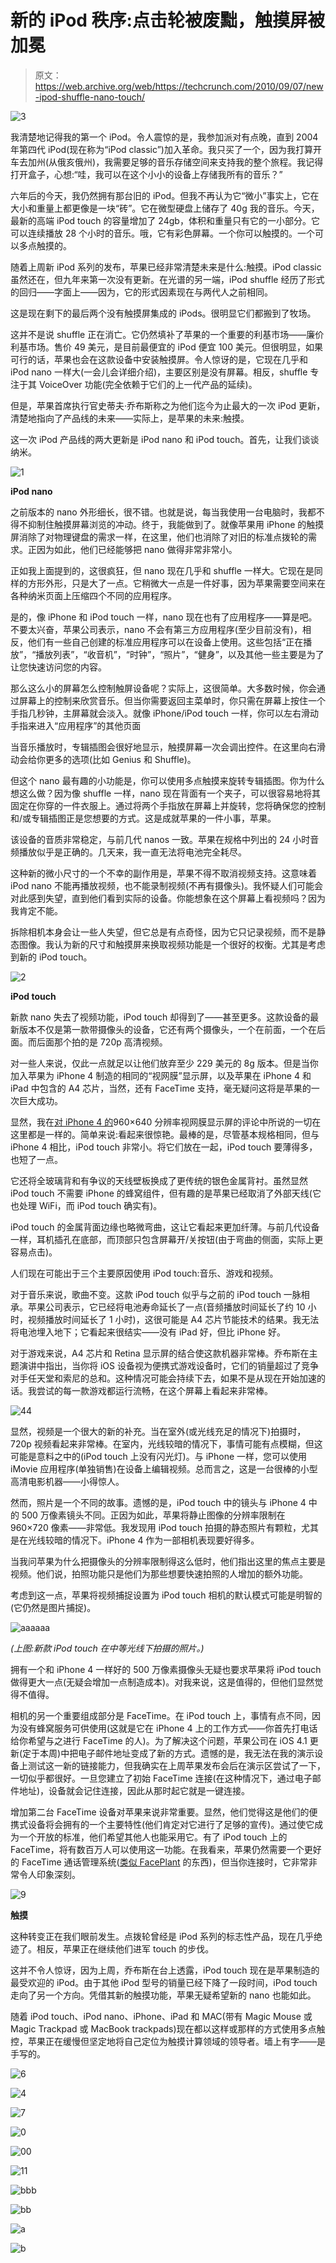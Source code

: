 # 新的 iPod 秩序:点击轮被废黜，触摸屏被加冕

> 原文：<https://web.archive.org/web/https://techcrunch.com/2010/09/07/new-ipod-shuffle-nano-touch/>

![](img/8a603bab6ea62a1d1e0af9923edcace2.png "3")

我清楚地记得我的第一个 iPod。令人震惊的是，我参加派对有点晚，直到 2004 年第四代 iPod(现在称为“iPod classic”)加入革命。我只买了一个，因为我打算开车去加州(从俄亥俄州)，我需要足够的音乐存储空间来支持我的整个旅程。我记得打开盒子，心想:“哇，我可以在这个小小的设备上存储我所有的音乐？”

六年后的今天，我仍然拥有那台旧的 iPod。但我不再认为它“微小”事实上，它在大小和重量上都更像是一块“砖”。它在微型硬盘上储存了 40g 我的音乐。今天，最新的高端 iPod touch 的容量增加了 24gb，体积和重量只有它的一小部分。它可以连续播放 28 个小时的音乐。哦，它有彩色屏幕。一个你可以触摸的。一个可以多点触摸的。

随着上周新 iPod 系列的发布，苹果已经非常清楚未来是什么:触摸。iPod classic 虽然还在，但九年来第一次没有更新。在光谱的另一端，iPod shuffle 经历了形式的回归——字面上——因为，它的形式因素现在与两代人之前相同。

这是现在剩下的最后两个没有触摸屏集成的 iPods。很明显它们都搬到了牧场。

这并不是说 shuffle 正在消亡。它仍然填补了苹果的一个重要的利基市场——廉价利基市场。售价 49 美元，是目前最便宜的 iPod 便宜 100 美元。但很明显，如果可行的话，苹果也会在这款设备中安装触摸屏。令人惊讶的是，它现在几乎和 iPod nano 一样大(一会儿会详细介绍)，主要区别是没有屏幕。相反，shuffle 专注于其 VoiceOver 功能(完全依赖于它们的上一代产品的延续)。

但是，苹果首席执行官史蒂夫·乔布斯称之为他们迄今为止最大的一次 iPod 更新，清楚地指向了产品线的未来——实际上，是苹果的未来:触摸。

这一次 iPod 产品线的两大更新是 iPod nano 和 iPod touch。首先，让我们谈谈纳米。

![](img/9132d2305a821c9e1f723c631a5b9aa8.png "1")

**iPod nano**

之前版本的 nano 外形细长，很不错。也就是说，每当我使用一台电脑时，我都不得不抑制住触摸屏幕浏览的冲动。终于，我能做到了。就像苹果用 iPhone 的触摸屏消除了对物理键盘的需求一样，在这里，他们也消除了对旧的标准点拨轮的需求。正因为如此，他们已经能够把 nano 做得非常非常小。

正如我上面提到的，这很疯狂，但 nano 现在几乎和 shuffle 一样大。它现在是同样的方形外形，只是大了一点。它稍微大一点是一件好事，因为苹果需要空间来在各种纳米页面上压缩四个不同的应用程序。

是的，像 iPhone 和 iPod touch 一样，nano 现在也有了应用程序——算是吧。不要太兴奋，苹果公司表示，nano 不会有第三方应用程序(至少目前没有)，相反，他们有一些自己创建的标准应用程序可以在设备上使用。这些包括“正在播放”，“播放列表”，“收音机”，“时钟”，“照片”，“健身”，以及其他一些主要是为了让您快速访问您的内容。

那么这么小的屏幕怎么控制触屏设备呢？实际上，这很简单。大多数时候，你会通过屏幕上的控制来欣赏音乐。但当你需要返回主菜单时，你只需在屏幕上按住一个手指几秒钟，主屏幕就会淡入。就像 iPhone/iPod touch 一样，你可以左右滑动手指来进入“应用程序”的其他页面

当音乐播放时，专辑插图会很好地显示，触摸屏幕一次会调出控件。在这里向右滑动会给你更多的选项(比如 Genius 和 Shuffle)。

但这个 nano 最有趣的小功能是，你可以使用多点触摸来旋转专辑插图。你为什么想这么做？因为像 shuffle 一样，nano 现在背面有一个夹子，可以很容易地将其固定在你穿的一件衣服上。通过将两个手指放在屏幕上并旋转，您将确保您的控制和/或专辑插图正是您想要的方式。这是成就苹果的一件小事，苹果。

该设备的音质非常稳定，与前几代 nanos 一致。苹果在规格中列出的 24 小时音频播放似乎是正确的。几天来，我一直无法将电池完全耗尽。

这种新的微小尺寸的一个不幸的副作用是，苹果不得不取消视频支持。这意味着 iPod nano 不能再播放视频，也不能录制视频(不再有摄像头)。我怀疑人们可能会对此感到失望，直到他们看到实际的设备。你能想象在这个屏幕上看视频吗？因为我肯定不能。

拆除相机本身会让一些人失望，但它总是有点奇怪，因为它只记录视频，而不是静态图像。我认为新的尺寸和触摸屏来换取视频功能是一个很好的权衡。尤其是考虑到新的 iPod touch。

![](img/200c76083a766eb3cd4cb4f42600d0d8.png "2")

**iPod touch**

新款 nano 失去了视频功能，iPod touch 却得到了——甚至更多。这款设备的最新版本不仅是第一款带摄像头的设备，它还有两个摄像头，一个在前面，一个在后面。而后面那个拍的是 720p 高清视频。

对一些人来说，仅此一点就足以让他们放弃至少 229 美元的 8g 版本。但是当你加入苹果为 iPhone 4 制造的相同的“视网膜”显示屏，以及苹果在 iPhone 4 和 iPad 中包含的 A4 芯片，当然，还有 FaceTime 支持，毫无疑问这将是苹果的一次巨大成功。

显然，我在[对 iPhone 4 的](https://web.archive.org/web/20230315214006/https://techcrunch.com/2010/07/03/iphone-4-review/)960×640 分辨率视网膜显示屏的评论中所说的一切在这里都是一样的。简单来说:看起来很惊艳。最棒的是，尽管基本规格相同，但与 iPhone 4 相比，iPod touch 非常小。将它们放在一起，iPod touch 要薄得多，也短了一点。

它还将全玻璃背和有争议的天线壁板换成了更传统的银色金属背衬。虽然显然 iPod touch 不需要 iPhone 的蜂窝组件，但有趣的是苹果已经取消了外部天线(它也处理 WiFi，而 iPod touch 确实有)。

iPod touch 的金属背面边缘也略微弯曲，这让它看起来更加纤薄。与前几代设备一样，耳机插孔在底部，而顶部只包含屏幕开/关按钮(由于弯曲的侧面，实际上更容易点击)。

人们现在可能出于三个主要原因使用 iPod touch:音乐、游戏和视频。

对于音乐来说，歌曲不变。这款 iPod touch 似乎与之前的 iPod touch 一脉相承。苹果公司表示，它已经将电池寿命延长了一点(音频播放时间延长了约 10 小时，视频播放时间延长了 1 小时)，这很可能是 A4 芯片节能技术的结果。我无法将电池埋入地下；它看起来很结实——没有 iPad 好，但比 iPhone 好。

对于游戏来说，A4 芯片和 Retina 显示屏的结合使这款机器非常棒。乔布斯在主题演讲中指出，当你将 iOS 设备视为便携式游戏设备时，它们的销量超过了竞争对手任天堂和索尼的总和。这种情况可能会持续下去，如果不是从现在开始加速的话。我尝试的每一款游戏都运行流畅，在这个屏幕上看起来非常棒。

![](img/93af55d9e7d765b02fe36e9f31102221.png "44")

显然，视频是一个很大的新的补充。当在室外(或光线充足的情况下)拍摄时，720p 视频看起来非常棒。在室内，光线较暗的情况下，事情可能有点模糊，但这可能是意料之中的(iPod touch 上没有闪光灯)。与 iPhone 一样，您可以使用 iMovie 应用程序(单独销售)在设备上编辑视频。总而言之，这是一台很棒的小型高清电影机器——小得惊人。

然而，照片是一个不同的故事。遗憾的是，iPod touch 中的镜头与 iPhone 4 中的 500 万像素镜头不同。正因为如此，苹果将静止图像的分辨率限制在 960×720 像素——非常低。我发现用 iPod touch 拍摄的静态照片有颗粒，尤其是在光线较暗的情况下。iPhone 4 作为一部相机表现要好得多。

当我问苹果为什么把摄像头的分辨率限制得这么低时，他们指出这里的焦点主要是视频。他们说，拍照功能只是他们为那些想要快速拍照的人增加的额外功能。

考虑到这一点，苹果将视频捕捉设置为 iPod touch 相机的默认模式可能是明智的(它仍然是图片捕捉)。

![](img/a1d0d45b79da006c57ca260a1d1d09a5.png "aaaaaa")

*(上图:新款 iPod touch 在中等光线下拍摄的照片。)*

拥有一个和 iPhone 4 一样好的 500 万像素摄像头无疑也要求苹果将 iPod touch 做得更大一点(无疑会增加一点制造成本)。对我来说，这是值得的，但他们显然觉得不值得。

相机的另一个重要组成部分是 FaceTime。在 iPod touch 上，事情有点不同，因为没有蜂窝服务可供使用(这就是它在 iPhone 4 上的工作方式——你首先打电话给你希望与之进行 FaceTime 的人)。为了解决这个问题，苹果公司在 iOS 4.1 更新(定于本周)中把电子邮件地址变成了新的方式。遗憾的是，我无法在我的演示设备上测试这一新的链接能力，但我确实在上周苹果发布会后在演示区尝试了一下，一切似乎都很好。一旦您建立了初始 FaceTime 连接(在这种情况下，通过电子邮件地址)，设备就会记住连接，因此从那时起它就是一键连接。

增加第二台 FaceTime 设备对苹果来说非常重要。显然，他们觉得这是他们的便携式设备将会拥有的一个主要特性(他们肯定对它进行了足够的宣传)。通过使它成为一个开放的标准，他们希望其他人也能采用它。有了 iPod touch 上的 FaceTime，将有数百万人可以使用这一功能。在我看来，苹果仍然需要一个更好的 FaceTime 通话管理系统([类似 FacePlant](https://web.archive.org/web/20230315214006/https://techcrunch.com/2010/07/22/faceplant/) 的东西)，但当你连接时，它非常非常令人印象深刻。

![](img/69b7e018ffbd19f404e8866a2b243231.png "9")

**触摸**

这种转变正在我们眼前发生。点拨轮曾经是 iPod 系列的标志性产品，现在几乎绝迹了。相反，苹果正在继续他们进军 touch 的步伐。

这并不令人惊讶，因为上周，乔布斯在台上透露，iPod touch 现在是苹果制造的最受欢迎的 iPod。由于其他 iPod 型号的销量已经下降了一段时间，iPod touch 走向了另一个方向。凭借其新的触摸功能，苹果无疑希望新的 nano 也能如此。

随着 iPod touch、iPod nano、iPhone、iPad 和 MAC(带有 Magic Mouse 或 Magic Trackpad 或 MacBook trackpads)现在都以这样或那样的方式使用多点触控，苹果正在缓慢但坚定地将自己定位为触摸计算领域的领导者。墙上有字——是手写的。

![](img/480996aac52c4ce940c28bfe6373d1b0.png "6")

![](img/32974b4df9360b8d329894e700c8fad2.png "4")

![](img/0d97359b65cd80e4f8b7d1b44cd9bee8.png "7")

![](img/29db379f0e51fa0af1442d55cf487c8b.png "0")

![](img/314402ae39c383ab42e8defa1b3244cc.png "00")

![](img/4e4553949f68f2f92e16ab145d12d8fc.png "11")

![](img/9cc0dccae6eea9b17f9b03cc845de149.png "bbb")

![](img/d8b4c4f193b877e3688a32e6c53f0123.png "bb")

![](img/49f9ba25d3eeac701b28bf8c981d21db.png "a")

![](img/bbbbdc5443ec0afa93d8a04a33c60402.png "b")